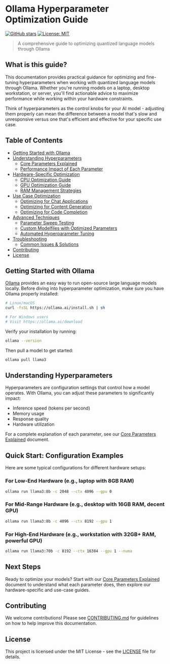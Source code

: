 # Ollama Hyperparameter Optimization Guide

[![GitHub stars](https://img.shields.io/github/stars/yourusername/ollama-hyperparameter-guide?style=social)](https://github.com/yourusername/ollama-hyperparameter-guide/stargazers)
[![License: MIT](https://img.shields.io/badge/License-MIT-yellow.svg)](https://opensource.org/licenses/MIT)

> A comprehensive guide to optimizing quantized language models through Ollama

## What is this guide?

This documentation provides practical guidance for optimizing and fine-tuning hyperparameters when working with quantized language models through Ollama. Whether you're running models on a laptop, desktop workstation, or server, you'll find actionable advice to maximize performance while working within your hardware constraints.

Think of hyperparameters as the control knobs for your AI model - adjusting them properly can mean the difference between a model that's slow and unresponsive versus one that's efficient and effective for your specific use case.

## Table of Contents

- [Getting Started with Ollama](#getting-started-with-ollama)
- [Understanding Hyperparameters](#understanding-hyperparameters)
  - [Core Parameters Explained](docs/core-parameters.md)
  - [Performance Impact of Each Parameter](docs/performance-impact.md)
- [Hardware-Specific Optimization](#hardware-specific-optimization)
  - [CPU Optimization Guide](docs/cpu-optimization.md)
  - [GPU Optimization Guide](docs/gpu-optimization.md)
  - [RAM Management Strategies](docs/ram-management.md)
- [Use Case Optimization](#use-case-optimization)
  - [Optimizing for Chat Applications](docs/chat-optimization.md)
  - [Optimizing for Content Generation](docs/content-generation.md)
  - [Optimizing for Code Completion](docs/code-completion.md)
- [Advanced Techniques](#advanced-techniques)
  - [Parameter Sweep Testing](docs/parameter-sweep.md)
  - [Custom Modelfiles with Optimized Parameters](docs/custom-modelfiles.md)
  - [Automated Hyperparameter Tuning](docs/automated-tuning.md)
- [Troubleshooting](#troubleshooting)
  - [Common Issues & Solutions](docs/troubleshooting.md)
- [Contributing](#contributing)
- [License](#license)

## Getting Started with Ollama

[Ollama](https://ollama.ai/) provides an easy way to run open-source large language models locally. Before diving into hyperparameter optimization, make sure you have Ollama properly installed:

```bash
# Linux/macOS
curl -fsSL https://ollama.ai/install.sh | sh

# For Windows users
# Visit https://ollama.ai/download
```

Verify your installation by running:

```bash
ollama --version
```

Then pull a model to get started:

```bash
ollama pull llama3
```

## Understanding Hyperparameters

Hyperparameters are configuration settings that control how a model operates. With Ollama, you can adjust these parameters to significantly impact:

- Inference speed (tokens per second)
- Memory usage
- Response quality
- Hardware utilization

For a complete explanation of each parameter, see our [Core Parameters Explained](docs/core-parameters.md) document.

## Quick Start: Configuration Examples

Here are some typical configurations for different hardware setups:

### For Low-End Hardware (e.g., laptop with 8GB RAM)

```bash
ollama run llama3:8b -c 2048 --ctx 4096 --gpu 0
```

### For Mid-Range Hardware (e.g., desktop with 16GB RAM, decent GPU)

```bash
ollama run llama3:8b -c 4096 --ctx 8192 --gpu 1
```

### For High-End Hardware (e.g., workstation with 32GB+ RAM, powerful GPU)

```bash
ollama run llama3:70b -c 8192 --ctx 16384 --gpu 1 --numa
```

## Next Steps

Ready to optimize your models? Start with our [Core Parameters Explained](docs/core-parameters.md) document to understand what each parameter does, then explore our hardware-specific and use-case guides.

## Contributing

We welcome contributions! Please see [CONTRIBUTING.md](CONTRIBUTING.md) for guidelines on how to help improve this documentation.

## License

This project is licensed under the MIT License - see the [LICENSE](LICENSE) file for details.
